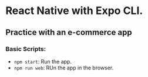 # React Native with Expo CLI.

## Practice with an e-commerce app

### Basic Scripts: 
  * `npm start`: Run the app.
  * `npm run web`: RUn the app in the browser.